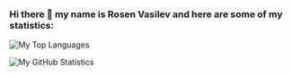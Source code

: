 ### Hi there 👋 my name is Rosen Vasilev and here are some of my statistics:

![My Top Languages](https://github-readme-stats.vercel.app/api/top-langs/?username=rosenvasil&layout=compact&count_private=true)

![My GitHub Statistics](https://github-readme-stats.vercel.app/api?username=rosenvasil&hide=stars,prs,issues&count_private=true&theme=github_dark&show_icons=true)
